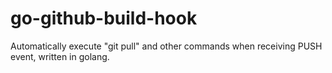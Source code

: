 # go-github-build-hook
Automatically execute "git pull" and other commands when receiving PUSH event, written in golang.

